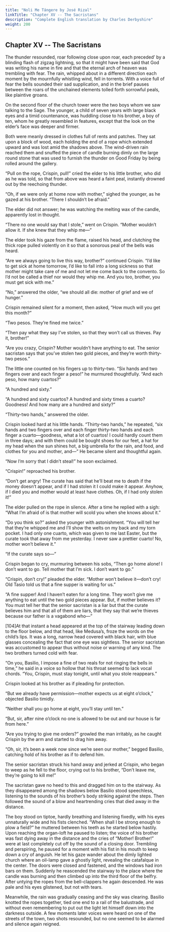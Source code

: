 ```yaml
---
title: "Noli Me Tángere by José Rizal"
linkTitle: "Chapter XV -- The Sacristans"
description: "Complete English translation by Charles Derbyshire"
weight: 200
---
```

## Chapter XV -- The Sacristans

The thunder resounded, roar following close upon roar, each preceded’ by a blinding flash of zigzag lightning, so that it might have been said that God was writing his name in fire and that the eternal arch of heaven was trembling with fear. The rain, whipped about in a different direction each moment by the mournfully whistling wind, fell in torrents. With a voice full of fear the bells sounded their sad supplication, and in the brief pauses between the roars of the unchained elements tolled forth sorrowful peals, like plaintive groans.

On the second floor of the church tower were the two boys whom we saw talking to the Sage. The younger, a child of seven years with large black eyes and a timid countenance, was huddling close to his brother, a boy of ten, whom he greatly resembled in features, except that the look on the elder’s face was deeper and firmer.

Both were meanly dressed in clothes full of rents and patches. They sat upon a block of wood, each holding the end of a rope which extended upward and was lost amid the shadows above. The wind-driven rain reached them and snuffed the piece of candle burning dimly on the large round stone that was used to furnish the thunder on Good Friday by being rolled around the gallery.

“Pull on the rope, Crispin, pull!” cried the elder to his little brother, who did as he was told, so that from above was heard a faint peal, instantly drowned out by the reechoing thunder.

“Oh, if we were only at home now with mother,” sighed the younger, as he gazed at his brother. “There I shouldn’t be afraid.”

The elder did not answer; he was watching the melting wax of the candle, apparently lost in thought.

“There no one would say that I stole,” went on Crispin. “Mother wouldn’t allow it. If she knew that they whip me—”

The elder took his gaze from the flame, raised his head, and clutching the thick rope pulled violently on it so that a sonorous peal of the bells was heard.

“Are we always going to live this way, brother?” continued Crispin. “I’d like to get sick at home tomorrow, I’d like to fall into a long sickness so that mother might take care of me and not let me come back to the convento. So I’d not be called a thief nor would they whip me. And you too, brother, you must get sick with me.”

“No,” answered the older, “we should all die: mother of grief and we of hunger.”

Crispin remained silent for a moment, then asked, “How much will you get this month?”

“Two pesos. They’re fined me twice.”

“Then pay what they say I’ve stolen, so that they won’t call us thieves. Pay it, brother!”

“Are you crazy, Crispin? Mother wouldn’t have anything to eat. The senior sacristan says that you’ve stolen two gold pieces, and they’re worth thirty-two pesos.”

The little one counted on his fingers up to thirty-two. “Six hands and two fingers over and each finger a peso!” he murmured thoughtfully. “And each peso, how many cuartos?”

“A hundred and sixty.”

“A hundred and sixty cuartos? A hundred and sixty times a cuarto? Goodness! And how many are a hundred and sixty?”

“Thirty-two hands,” answered the older.

Crispin looked hard at his little hands. “Thirty-two hands,” he repeated, “six hands and two fingers over and each finger thirty-two hands and each finger a cuarto—goodness, what a lot of cuartos! I could hardly count them in three days; and with them could be bought shoes for our feet, a hat for my head when the sun shines hot, a big umbrella for the rain, and food, and clothes for you and mother, and—” He became silent and thoughtful again.

“Now I’m sorry that I didn’t steal!” he soon exclaimed.

“Crispin!” reproached his brother.

“Don’t get angry! The curate has said that he’ll beat me to death if the money doesn’t appear, and if I had stolen it I could make it appear. Anyhow, if I died you and mother would at least have clothes. Oh, if I had only stolen it!”

The elder pulled on the rope in silence. After a time he replied with a sigh: “What I’m afraid of is that mother will scold you when she knows about it.”

“Do you think so?” asked the younger with astonishment. “You will tell her that they’re whipped me and I’ll show the welts on my back and my torn pocket. I had only one cuarto, which was given to me last Easter, but the curate took that away from me yesterday. I never saw a prettier cuarto! No, mother won’t believe it.”

“If the curate says so—”

Crispin began to cry, murmuring between his sobs, “Then go home alone! I don’t want to go. Tell mother that I’m sick. I don’t want to go.”

“Crispin, don’t cry!” pleaded the elder. “Mother won’t believe it—don’t cry! Old Tasio told us that a fine supper is waiting for us.”

“A fine supper! And I haven’t eaten for a long time. They won’t give me anything to eat until the two gold pieces appear. But, if mother believes it? You must tell her that the senior sacristan is a liar but that the curate believes him and that all of them are liars, that they say that we’re thieves because our father is a vagabond who—”

[104]At that instant a head appeared at the top of the stairway leading down to the floor below, and that head, like Medusa’s, froze the words on the child’s lips. It was a long, narrow head covered with black hair, with blue glasses concealing the fact that one eye was sightless. The senior sacristan was accustomed to appear thus without noise or warning of any kind. The two brothers turned cold with fear.

“On you, Basilio, I impose a fine of two reals for not ringing the bells in time,” he said in a voice so hollow that his throat seemed to lack vocal chords. “You, Crispin, must stay tonight, until what you stole reappears.”

Crispin looked at his brother as if pleading for protection.

“But we already have permission—mother expects us at eight o’clock,” objected Basilio timidly.

“Neither shall you go home at eight, you’ll stay until ten.”

“But, sir, after nine o’clock no one is allowed to be out and our house is far from here.”

“Are you trying to give me orders?” growled the man irritably, as he caught Crispin by the arm and started to drag him away.

“Oh, sir, it’s been a week now since we’re seen our mother,” begged Basilio, catching hold of his brother as if to defend him.

The senior sacristan struck his hand away and jerked at Crispin, who began to weep as he fell to the floor, crying out to his brother, “Don’t leave me, they’re going to kill me!”

The sacristan gave no heed to this and dragged him on to the stairway. As they disappeared among the shadows below Basilio stood speechless, listening to the sounds of his brother’s body striking against the steps. Then followed the sound of a blow and heartrending cries that died away in the distance.

The boy stood on tiptoe, hardly breathing and listening fixedly, with his eyes unnaturally wide and his fists clenched. “When shall I be strong enough to plow a field?” he muttered between his teeth as he started below hastily. Upon reaching the organ-loft he paused to listen; the voice of his brother was fast dying away in the distance and the cries of “Mother! Brother!” were at last completely cut off by the sound of a closing door. Trembling and perspiring, he paused for a moment with his fist in his mouth to keep down a cry of anguish. He let his gaze wander about the dimly lighted church where an oil-lamp gave a ghostly light, revealing the catafalque in the center. The doors were closed and fastened, and the windows had iron bars on them. Suddenly he reascended the stairway to the place where the candle was burning and then climbed up into the third floor of the belfry. After untying the ropes from the bell-clappers he again descended. He was pale and his eyes glistened, but not with tears.

Meanwhile, the rain was gradually ceasing and the sky was clearing. Basilio knotted the ropes together, tied one end to a rail of the balustrade, and without even remembering to put out the light let himself down into the darkness outside. A few moments later voices were heard on one of the streets of the town, two shots resounded, but no one seemed to be alarmed and silence again reigned. 